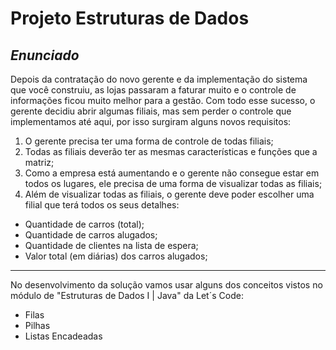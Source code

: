 # Projeto Estruturas de Dados
## _Enunciado_

Depois da contratação do novo gerente e da implementação do sistema que você construiu, as lojas passaram a faturar muito e o controle de informações ficou muito melhor para a gestão. Com todo esse sucesso, o gerente decidiu abrir algumas filiais, mas sem perder o controle que implementamos até aqui, por isso surgiram alguns novos requisitos:

1) O gerente precisa ter uma forma de controle de todas filiais;
2) Todas as filiais deverão ter as mesmas características e funções que a matriz;
3) Como a empresa está aumentando e o gerente não consegue estar em todos os lugares, ele precisa de uma forma de visualizar todas as filiais; 
4) Além de visualizar todas as filiais, o gerente deve poder escolher uma filial que terá todos os seus detalhes:

- Quantidade de carros (total);
- Quantidade de carros alugados;
- Quantidade de clientes na lista de espera;
- Valor total (em diárias) dos carros alugados;

______________________________________________________________________________________________

No desenvolvimento da solução vamos usar alguns dos conceitos vistos no módulo de "Estruturas de Dados I | Java" da Let´s Code:
- Filas
- Pilhas
- Listas Encadeadas
